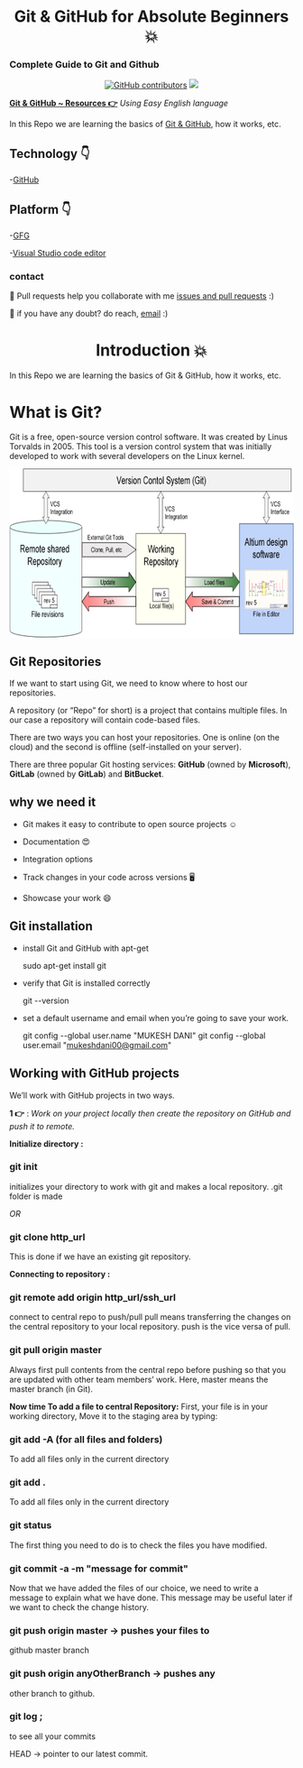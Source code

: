 

<h1 align="center"> Git & GitHub for Absolute Beginners 💥</h1>

### **Complete Guide to Git and Github**

<div align="center">

<a href="https://github.com/mukeshdani/Git-GitHub"><img alt="GitHub contributors" src="https://img.shields.io/github/contributors/mukeshdani/Git-GitHub?color=2b9348"></a>
<a href="https://github.com/mukeshdani/Git-GitHub"><img src="https://img.shields.io/badge/language-English-green.svg"></a>

</div>

**[Git & GitHub  ~ Resources 👉](https://github.com/mukeshdani/Git-GitHub)** *Using Easy English language*

In this Repo we are learning the basics of [Git & GitHub](https://en.wikipedia.org/wiki/GitHub), how it works, etc.


## Technology 👇

-[GitHub](https://github.com/mukeshdani/Git-GitHub) 
 ## Platform 👇

-[GFG](https://www.geeksforgeeks.org/ultimate-guide-git-github/)

-[Visual Studio code editor](https://code.visualstudio.com/)

### contact 
💼 Pull requests help you collaborate with me [issues and pull requests](https://github.com/mukeshdani/Git-GitHub/pulls) :)

 💼 if you have any doubt? do reach, [email](mailto:mukeshdani00@gmail.com) :)

<h1 align="center"> Introduction 💥</h1>

In this Repo we are learning the basics of Git & GitHub, how it works, etc.

# What is Git?
Git is a free, open-source version control software. It was created by Linus Torvalds in 2005. This tool is a version control system that was initially developed to work with several developers on the Linux kernel.

<img align="center" alt="GIF" src="Mukesh.png" width="100%" height="300" />


## **Git Repositories**
If we want to start using Git, we need to know where to host our repositories.

A repository (or “Repo” for short) is a project that contains multiple files. In our case a repository will contain code-based files.

There are two ways you can host your repositories. One is online (on the cloud) and the second is offline (self-installed on your server).

There are three popular Git hosting services: **GitHub** (owned by **Microsoft**), **GitLab** (owned by **GitLab**) and **BitBucket**.

## **why we need it**
  * Git makes it easy to contribute to open source projects ☺️

  * Documentation 😍

  * Integration options

 * Track changes in your code across versions 🖥️

 * Showcase your work 😄


## **Git installation**

 * install Git and GitHub with apt-get

     sudo apt-get install git

* verify that Git is installed correctly

    git --version

* set a default username and email when you’re going to save your work.

    git config --global user.name "MUKESH DANI"
    git config --global user.email "mukeshdani00@gmail.com"



## **Working with GitHub projects**
We’ll work with GitHub projects in two ways.   

**1 👉** : *Work on your project locally then create the repository on GitHub and push it to remote.*

**Initialize directory :**

### git init 
initializes your directory to work with git and
makes a local repository. .git folder is made

*OR*

### git clone http_url 
This is done if we have an existing git repository.


**Connecting to repository :**

### git remote add origin http_url/ssh_url 
connect to central repo to push/pull
pull means transferring the changes on the central repository to your local repository. push is the vice versa of pull.

### git pull origin master
Always first pull contents from the central repo before pushing so that you are updated with other team members’ work.
Here, master means the master branch (in Git).

**Now time To add a file to central Repository:**
First, your file is in your working directory, Move it to the staging area by typing:

### git add -A (for all files and folders)
 To add all files only in the current directory
### git add .
To add all files only in the current directory
### git status 
The first thing you need to do is to check the files you have modified.
    

### git commit -a -m "message for commit"
Now that we have added the files of our choice, we need to write a message to explain what we have done. This message may be useful later if we want to check the change history.

### git push origin master -> pushes your files to 
github master branch
### git push origin anyOtherBranch -> pushes any 
   other branch to github.

### git log ;
 to see all your commits

HEAD -> pointer to our latest commit.

